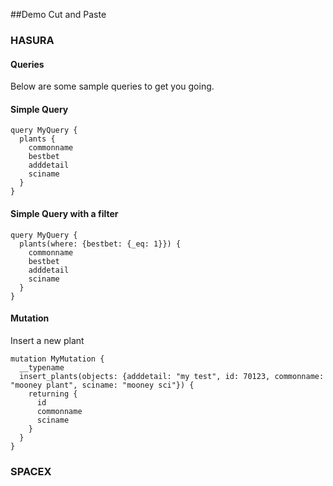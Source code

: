 
##Demo Cut and Paste



### HASURA

#### Queries

Below are some sample queries to get you going.


#### Simple Query

```
query MyQuery {
  plants {
    commonname
    bestbet
    adddetail
    sciname
  }
}
```

#### Simple Query with a filter

```
query MyQuery {
  plants(where: {bestbet: {_eq: 1}}) {
    commonname
    bestbet
    adddetail
    sciname
  }
}
```


#### Mutation

Insert a new plant

```
mutation MyMutation {
  __typename
  insert_plants(objects: {adddetail: "my test", id: 70123, commonname: "mooney plant", sciname: "mooney sci"}) {
    returning {
      id
      commonname
      sciname
    }
  }
}

```



### SPACEX



### 

